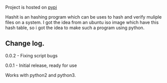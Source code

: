 Project is hosted on [pypi](https://pypi.org/project/hashit/)

Hashit is an hashing program which can be uses to hash and verify muliple files on a system.
I got the idea from an ubuntu iso image which have this hash table, so i got the idea to make
such a program using python.


## Change log.

0.0.2 - Fixing script bugs

0.0.1 - Initial release, ready for use

Works with python2 and python3.
